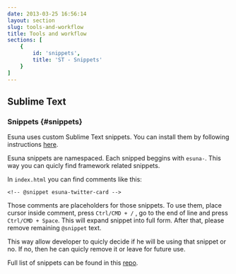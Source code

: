 ```yaml
---
date: 2013-03-25 16:56:14
layout: section
slug: tools-and-workflow
title: Tools and workflow
sections: [
	{
		id: 'snippets',
		title: 'ST - Snippets'
	}
]
---
```


## Sublime Text

### Snippets {#snippets}

Esuna uses custom Sublime Text snippets. You can install them by following instructions [here](https://github.com/Idered/esuna-snippets).

Esuna snippets are namespaced. Each snipped beggins with `esuna-`. This way you can quicly find framework related snippets.

In `index.html` you can find comments like this:

	<!-- @snippet esuna-twitter-card -->

Those comments are placeholders for those snippets. To use them, place cursor inside comment, press `Ctrl/CMD + /` , go to the end of line and press `Ctrl/CMD + Space`. This will expand snippet into full form. After that, please remove remaining `@snippet` text.

This way allow developer to quicly decide if he will be using that snippet or no. If no, then he can quicly remove it or leave for future use.

Full list of snippets can be found in this [repo](https://github.com/Idered/esuna-snippets).